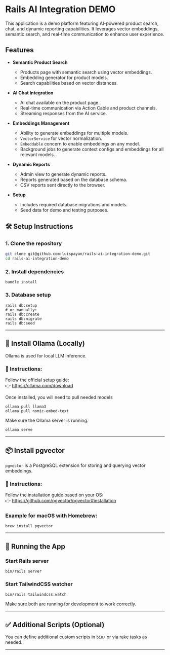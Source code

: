 # Rails AI Integration DEMO

This application is a demo platform featuring AI-powered product search, chat, and dynamic reporting capabilities. It leverages vector embeddings, semantic search, and real-time communication to enhance user experience.

## Features

- **Semantic Product Search**
  - Products page with semantic search using vector embeddings.
  - Embedding generator for product models.
  - Search capabilities based on vector distances.

- **AI Chat Integration**
  - AI chat available on the product page.
  - Real-time communication via Action Cable and product channels.
  - Streaming responses from the AI service.

- **Embeddings Management**
  - Ability to generate embeddings for multiple models.
  - `VectorService` for vector normalization.
  - `Embeddable` concern to enable embeddings on any model.
  - Background jobs to generate context configs and embeddings for all relevant models.

- **Dynamic Reports**
  - Admin view to generate dynamic reports.
  - Reports generated based on the database schema.
  - CSV reports sent directly to the browser.

- **Setup**
  - Includes required database migrations and models.
  - Seed data for demo and testing purposes.


## 🛠️ Setup Instructions

### 1. Clone the repository

```bash
git clone git@github.com:luispayan/rails-ai-integration-demo.git
cd rails-ai-integration-demo
```
### 2. Install dependencies

```
bundle install
```

### 3. Database setup

```
rails db:setup
# or manually:
rails db:create
rails db:migrate
rails db:seed
```

---

## 🤖 Install Ollama (Locally)

Ollama is used for local LLM inference.

### 🔗 Instructions:  
Follow the official setup guide:  
👉 https://ollama.com/download

Once installed, you will need to pull needed models

```
ollama pull llama3
ollama pull nomic-embed-text
```

Make sure the Ollama server is running.

```
ollama serve
```
---

## 📦 Install pgvector

`pgvector` is a PostgreSQL extension for storing and querying vector embeddings.

### 🔗 Instructions:
Follow the installation guide based on your OS:  
👉 https://github.com/pgvector/pgvector#installation

### Example for macOS with Homebrew:
```
brew install pgvector
```
---

## 🚀 Running the App

### Start Rails server

```
bin/rails server
```

### Start TailwindCSS watcher

```
bin/rails tailwindcss:watch
```

Make sure both are running for development to work correctly.

---

## ✅ Additional Scripts (Optional)

You can define additional custom scripts in `bin/` or via rake tasks as needed.

---

